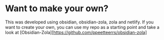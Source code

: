 # Want to make your own?

This was developed using obsidian, obsidian-zola, zola and netlify. If you want to create your own, you can use my repo as a starting point and take a look at [Obsidian-Zola][https://github.com/ppeetteerrs/obsidian-zola]

